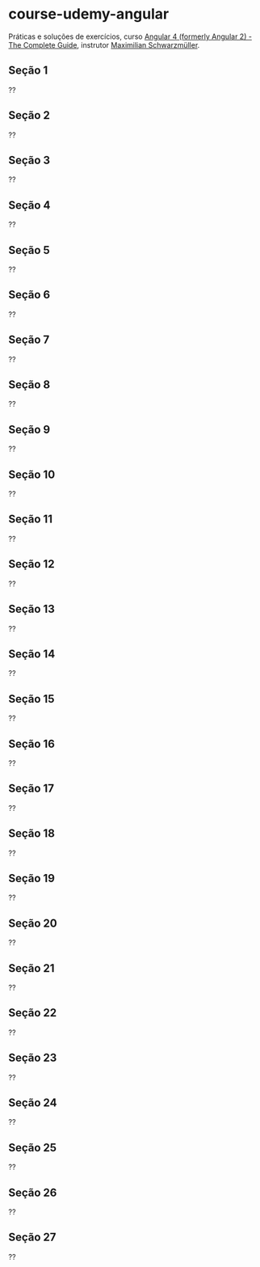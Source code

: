 # course-udemy-angular

Práticas e soluções de exercícios, curso [Angular 4 (formerly Angular 2) - The Complete Guide](https://www.udemy.com/the-complete-guide-to-angular-2/learn/v4/overview), instrutor [Maximilian Schwarzmüller](https://www.udemy.com/user/maximilian-schwarzmuller/).

## Seção 1
??

## Seção 2
??

## Seção 3
??

## Seção 4
??

## Seção 5
??

## Seção 6
??

## Seção 7
??

## Seção 8
??

## Seção 9
??

## Seção 10
??

## Seção 11
??

## Seção 12
??

## Seção 13
??

## Seção 14
??

## Seção 15
??

## Seção 16
??

## Seção 17
??

## Seção 18
??

## Seção 19
??

## Seção 20
??

## Seção 21
??

## Seção 22
??

## Seção 23
??

## Seção 24
??

## Seção 25
??

## Seção 26
??

## Seção 27
??
